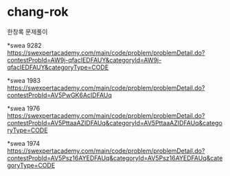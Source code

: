 # chang-rok
한창록 문제풀이

*swea 9282
https://swexpertacademy.com/main/code/problem/problemDetail.do?contestProbId=AW9j-qfacIEDFAUY&categoryId=AW9j-qfacIEDFAUY&categoryType=CODE

*swea 1983
https://swexpertacademy.com/main/code/problem/problemDetail.do?contestProbId=AV5PwGK6AcIDFAUq

*swea 1976
https://swexpertacademy.com/main/code/problem/problemDetail.do?contestProbId=AV5PttaaAZIDFAUq&categoryId=AV5PttaaAZIDFAUq&categoryType=CODE

*swea 1974
https://swexpertacademy.com/main/code/problem/problemDetail.do?contestProbId=AV5Psz16AYEDFAUq&categoryId=AV5Psz16AYEDFAUq&categoryType=CODE
